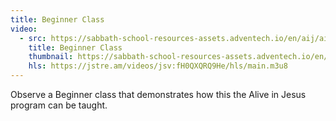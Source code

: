 ```yaml
---
title: Beginner Class
video:
  - src: https://sabbath-school-resources-assets.adventech.io/en/aij/aij-training-videos/assets/en-aij-beginner-class.mp4
    title: Beginner Class
    thumbnail: https://sabbath-school-resources-assets.adventech.io/en/aij/aij-training-videos/17-beginner-class/cover.png
    hls: https://jstre.am/videos/jsv:fH0QXQRQ9He/hls/main.m3u8
---
```


Observe a Beginner class that demonstrates how this the Alive in Jesus program can be taught.